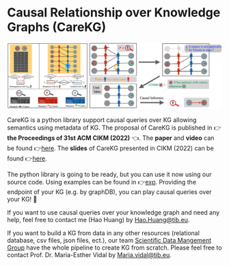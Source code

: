 # Causal Relationship over Knowledge Graphs (CareKG)
![](https://raw.githubusercontent.com/jason-huanghao/PicGoBed/master/imgs/20221017145542.png)

CareKG is a python library support causal queries over KG allowing semantics using metadata of KG. 
The proposal of CareKG is published in 👉 **the Proceedings of 31st ACM CIKM (2022)** 👈.
The **paper** and **video** can be found 👉[here](https://dl.acm.org/doi/10.1145/3511808.3557818).
The **slides** of CareKG presented in CIKM (2022) can be found 👉[here](https://github.com/SDM-TIB/CareKG/blob/master/docs/CIKM2022_CareKG.pdf).

The python library is going to be ready, but you can use it now using our source code. Using examples can be found in 👉[exp](https://github.com/SDM-TIB/CareKG/tree/master/exp).
Providing the endpoint of your KG (e.g. by graphDB), you can play causal queries over your KG! 🎉

If you want to use causal queries over your knowledge graph and need any help, feel free to contact me (Hao Huang) by Hao.Huang@tib.eu. 

If you want to build a KG from data in any other resources (relational database, csv files, json files, ect.), our team [Scientific Data Mangement Group](https://www.tib.eu/en/research-development/research-groups-and-labs/scientific-data-management/staff) have the whole pipeline to create KG from scratch. Please feel free to contact Prof. Dr. Maria-Esther Vidal by Maria.vidal@tib.eu.


